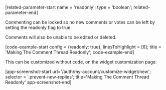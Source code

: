 [related-parameter-start name = 'readonly'; type = 'boolean'; related-parameter-end]

Commenting can be locked so no new comments or votes can be left by setting the readonly flag to true.

Comments will also be unable to be edited or deleted.

[code-example-start config = {readonly: true}; linesToHighlight = [6]; title = 'Making The Comment Thread Readonly'; code-example-end]

This can be customized without code, on the widget customization page:

[app-screenshot-start url='/auth/my-account/customize-widget/new'; selector = '.prevent-new-replies'; title='Making The Comment Thread Readonly' app-screenshot-end]
